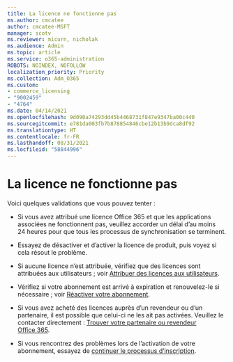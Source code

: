 ```yaml
---
title: La licence ne fonctionne pas
ms.author: cmcatee
author: cmcatee-MSFT
manager: scotv
ms.reviewer: micurn, nicholak
ms.audience: Admin
ms.topic: article
ms.service: o365-administration
ROBOTS: NOINDEX, NOFOLLOW
localization_priority: Priority
ms.collection: Adm_O365
ms.custom:
- commerce_licensing
- "9002459"
- "4764"
ms.date: 04/14/2021
ms.openlocfilehash: 9d090a74293dd45b4468731f847e9347ba00c440
ms.sourcegitcommit: e781da003fb7b878854846cbe12b13b9dca8df92
ms.translationtype: HT
ms.contentlocale: fr-FR
ms.lasthandoff: 08/31/2021
ms.locfileid: "58844996"
---
```

# <a name="license-not-working"></a>La licence ne fonctionne pas

Voici quelques validations que vous pouvez tenter :

- Si vous avez attribué une licence Office 365 et que les applications associées ne fonctionnent pas, veuillez accorder un délai d’au moins 24 heures pour que tous les processus de synchronisation se terminent. 

- Essayez de désactiver et d’activer la licence de produit, puis voyez si cela résout le problème. 

- Si aucune licence n’est attribuée, vérifiez que des licences sont attribuées aux utilisateurs ; voir [Attribuer des licences aux utilisateurs](https://docs.microsoft.com/microsoft-365/admin/manage/assign-licenses-to-users?view=o365-worldwide).

- Vérifiez si votre abonnement est arrivé à expiration et renouvelez-le si nécessaire ; voir [Réactiver votre abonnement](https://docs.microsoft.com/alchemyinsights/reactivate-your-subscription). 

- Si vous avez acheté des licences auprès d’un revendeur ou d’un partenaire, il est possible que celui-ci ne les ait pas activées. Veuillez le contacter directement : [Trouver votre partenaire ou revendeur Office 365](https://docs.microsoft.com//microsoft-365/admin/manage/find-your-partner-or-reseller).

- Si vous rencontrez des problèmes lors de l’activation de votre abonnement, essayez de [continuer le processus d’inscription](https://go.microsoft.com/fwlink/?linkid=2126800).
